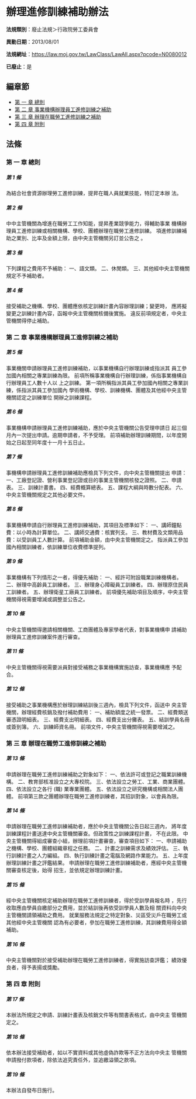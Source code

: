 # 辦理進修訓練補助辦法

**法規類別**：廢止法規＞行政院勞工委員會

**異動日期**：2013/08/01  

**法規網址**：https://law.moj.gov.tw/LawClass/LawAll.aspx?pcode=N0080012

**已廢止**：是


## 編章節
* [第 一 章 總則](#第-一-章-總則)
* [第 二 章 事業機構辦理員工進修訓練之補助](#第-二-章-事業機構辦理員工進修訓練之補助)
* [第 三 章 辦理在職勞工進修訓練之補助](#第-三-章-辦理在職勞工進修訓練之補助)
* [第 四 章 附則](#第-四-章-附則)
## 法條
### 第 一 章 總則

##### 第 1 條
為結合社會資源辦理勞工進修訓練，提昇在職人員就業技能，特訂定本辦
法。


##### 第 2 條
中中主管機關為增進在職勞工工作知能，提昇產業競爭能力，得輔助事業
機構辦理員工進修訓練或相關機構、學校、團體辦理在職勞工進修訓練。
項進修訓練補助之業別、比率及金額上限，由中央主管機關另訂並公告之
。


##### 第 3 條
下列課程之費用不予補助：
一、語文類。
二、休閒類。
三、其他經中央主管機關規定不予補助者。


##### 第 4 條
接受補助之機構、學校、團體應依核定訓練計畫內容辦理訓練；變更時，
應將擬變更之訓練計畫內容，函報中央主管機關核備後實施。
違反前項規定者，中央主管機關得停止補助。


### 第 二 章 事業機構辦理員工進修訓練之補助

##### 第 5 條
事業機關申請辦理員工進修訓練補助，以事業機構自行辦理訓練或指派其
員工參加國內相關之專業訓練為限。
前項所稱事業機構自行辦理訓練，係指事業機構自行辦理員工人數十人以
上之訓練。
第一項所稱指派其員工參加國內相關之專業訓練，係指派其員工參加國內
學術機構、學校、訓練機構、團體及其他經中央主管機關認定之訓練單位
開辦之訓練課程。


##### 第 6 條
事業機構申請辦理員工進修訓練補助，應於中央主管機關公告受理申請日
起三個月內一次提出申請。逾期申請者，不予受理。
前項補助辦理訓練期間，以年度開始之日起至同年度十一月十五日止。


##### 第 7 條
事機構申請辦理員工進修訓練補助應檢具下列文件，向中央主管機關提出
申請：
一、工廠登記證、營利事業登記證或目的事業主管機關核發之證照。
二、申請表。
三、訓練計畫書。
四、經費概算總表。
五、課程大綱與時數分配表。
六、中央主管機關規定之其他必要文件。


##### 第 8 條
事業機構申請自行辦理員工進修訓練補助，其項目及標準如下：
一、講師鐘點費：以小時為計算單位。
二、講師交通費：核實列支。
三、教材費及文類用品費：以受訓員工人數計算。
前項補助金額，由中央主管機關定之。
指派員工參加國內相關訓練者，依訓練單位收費標準提列。


##### 第 9 條
事業機構有下列情形之一者，得優先補助：
一、經許可附設職業訓練機構者。
二、辦理中高齡員工訓練者。
三、辦理身心障礙員工訓練者。
四、辦理原住民員工訓練者。
五、辦理衛星工廠員工訓練者。
前項優先補助項目及順序，中央主管機關得視需要增減或調整並公告之。


##### 第 10 條
中央主管機關得邀請相關機關、工商團體及專家學者代表，對事業機構申
請補助辦理員工進修訓練案件進行審查。


##### 第 11 條
中央主管機關得視需要派員對接受補務之事業機構實施訪查，事業機構應
予配合。


##### 第 12 條
接受補助之事業機構應於辦理訓練結訓後三週內，檢具下列文件，函送中
央主管機關，辦理經費核銷及撥付補助費用：
一、補助額度之統一發票。
二、經費類送審憑證明細表。
三、經費支出明細表。
四、經費支出分攤表。
五、結訓學員名冊或簽到簿。
六、訓練師資名冊。
前項文件，中央主管機關得視需要增減之。


### 第 三 章 辦理在職勞工進修訓練之補助

##### 第 13 條
申請辦理在職勞工進修訓練補助之對象如下：
一、依法許可或登記之職業訓練機構。
二、教育部核准設立之大專校院。
三、依法設立之勞工、工業、商業團體。
四、依法設立之各行 (職) 業專業團體。
五、依法設立之研究機構或相關法人團體。
前項第三款之團體辦理在職勞工進修訓練者，其招訓對象，以會員為限。


##### 第 14 條
申請辦理在職勞工進修訓練補助者，應於中央主管機關公告日起三週內，
將年度訓練課程計畫送達中央主管機關審查。但政策性之訓練課程計畫，
不在此限。
中央主管機關得組成審查小組，辦理前項計畫審查，審查項目如下：
一、申請補助之機構、學校、團體組織章程之任務。
二、計畫之訓練需求及績效評估。
三、執行訓練計畫之人力編組。
四、執行訓練計畫之電腦及網路作業能力。
五、上年度辦理訓練計畫之評鑑結果。
申請辦理在職勞工進修訓練補助者，應經中央主管機關審查核定後，始得
招生，並依規定辦理訓練計畫。


##### 第 15 條
經中央主管機關核定補助辦理在職勞工進修訓練者，得於受訓學員報名時
，先行收取應由學員自繳部分之費用，並於結訓後再依受訓學員人數及相
關資料向中央主管機關請領補助之費用。
就業服務法規定之特定對象、災區受災戶在職勞工或其他經中央主管機關
認為有必要者，參加在職勞工進修訓練，其訓練費用得全額補助。


##### 第 16 條
中央主管機關對於接受補助辦理在職勞工進修訓練者，得實施訪查評鑑；
績效優良者，得予表揚或獎勵。


### 第 四 章 附則

##### 第 17 條
本辦法所規定之申請、訓練計畫表及核銷文件等有關書表格式，由中央主
管機關定之。


##### 第 18 條
依本辦法接受補助者，如以不實資料或其他虛偽詐欺等不正方法向中央主
管機關申請撥付款項者，除依法追究責任外，並追繳溢領之款項。


##### 第 19 條
本辦法自發布日施行。



